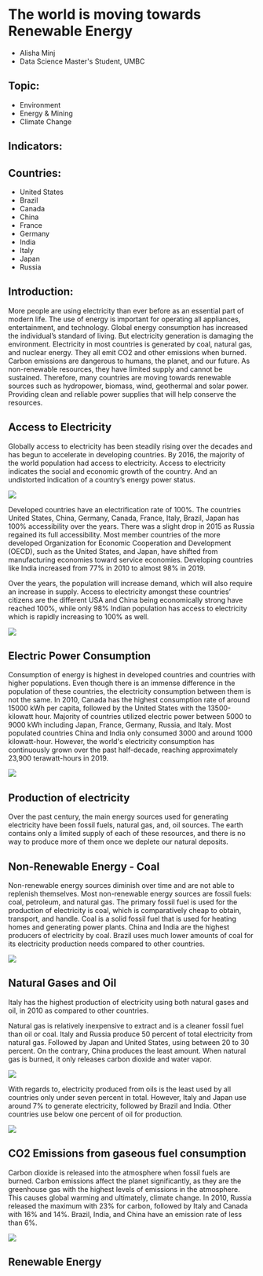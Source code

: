 # **The world is moving towards Renewable Energy**

- Alisha Minj
- Data Science Master's Student, UMBC

## Topic:

-	Environment
-	Energy & Mining
-	Climate Change

## Indicators:

## Countries:

-	United States 
- Brazil
-	Canada
-	China 
-	France
-	Germany
-	India
-	Italy
-	Japan
-	Russia

## Introduction:

More people are using electricity than ever before as an essential part of modern life. The use of energy is important for operating all appliances, entertainment, and technology. Global energy consumption has increased the individual’s standard of living. But electricity generation is damaging the environment. Electricity in most countries is generated by coal, natural gas, and nuclear energy. They all emit CO2 and other emissions when burned. Carbon emissions are dangerous to humans, the planet, and our future. As non-renewable resources, they have limited supply and cannot be sustained. Therefore, many countries are moving towards renewable sources such as hydropower, biomass, wind, geothermal and solar power. Providing clean and reliable power supplies that will help conserve the resources.

## Access to Electricity

Globally access to electricity has been steadily rising over the decades and has begun to accelerate in developing countries. By 2016, the majority of the world population had access to electricity. Access to electricity indicates the social and economic growth of the country. And an undistorted indication of a country’s energy power status.

![](Access_to_electricity_in_2016.png)

Developed countries have an electrification rate of 100%. The countries United States, China, Germany, Canada, France, Italy, Brazil, Japan has 100% accessibility over the years. There was a slight drop in 2015 as Russia regained its full accessibility. Most member countries of the more developed Organization for Economic Cooperation and Development (OECD), such as the United States, and Japan, have shifted from manufacturing economies toward service economies. Developing countries like India increased from 77% in 2010 to almost 98% in 2019.

Over the years, the population will increase demand, which will also require an increase in supply. Access to electricity amongst these countries’ citizens are the different USA and China being economically strong have reached 100%, while only 98% Indian population has access to electricity which is rapidly increasing to 100% as well.

![](Access_to_electricity_by_2019.png)

## Electric Power Consumption

Consumption of energy is highest in developed countries and countries with higher populations. Even though there is an immense difference in the population of these countries, the electricity consumption between them is not the same. In 2010, Canada has the highest consumption rate of around 15000 kWh per capita, followed by the United States with the 13500-kilowatt hour. Majority of countries utilized electric power between 5000 to 9000 kWh including Japan, France, Germany, Russia, and Italy. Most populated countries China and India only consumed 3000 and around 1000 kilowatt-hour. However, the world's electricity consumption has continuously grown over the past half-decade, reaching approximately 23,900 terawatt-hours in 2019.

![](Electricity_power_consumption_in_2010.png)

## Production of electricity

Over the past century, the main energy sources used for generating electricity have been fossil fuels, natural gas, and, oil sources. The earth contains only a limited supply of each of these resources, and there is no way to produce more of them once we deplete our natural deposits.
 
## Non-Renewable Energy - Coal

Non-renewable energy sources diminish over time and are not able to replenish themselves. Most non-renewable energy sources are fossil fuels: coal, petroleum, and natural gas. The primary fossil fuel is used for the production of electricity is coal, which is comparatively cheap to obtain, transport, and handle. Coal is a solid fossil fuel that is used for heating homes and generating power plants. China and India are the highest producers of electricity by coal. Brazil uses much lower amounts of coal for its electricity production needs compared to other countries.

![](Electricity_production_from_coal_sources_in_2010.png)

## Natural Gases and Oil

Italy has the highest production of electricity using both natural gases and oil, in 2010 as compared to other countries. 

Natural gas is relatively inexpensive to extract and is a cleaner fossil fuel than oil or coal. Italy and Russia produce 50 percent of total electricity from natural gas. Followed by Japan and United States, using between 20 to 30 percent. On the contrary, China produces the least amount. When natural gas is burned, it only releases carbon dioxide and water vapor.

![](Electricity_product_on_from_natural_gas_sources_in_2010.png)

With regards to, electricity produced from oils is the least used by all countries only under seven percent in total. However, Italy and Japan use around 7% to generate electricity, followed by Brazil and India. Other countries use below one percent of oil for production.

![](Electricity_production_from_oil_sources_in_2010.png)

## CO2 Emissions from gaseous fuel consumption

Carbon dioxide is released into the atmosphere when fossil fuels are burned. Carbon emissions affect the planet significantly, as they are the greenhouse gas with the highest levels of emissions in the atmosphere. This causes global warming and ultimately, climate change. In 2010, Russia released the maximum with 23% for carbon, followed by Italy and Canada with 16% and 14%. Brazil, India, and China have an emission rate of less than 6%.

![](CO2_emissions_from_gaseous_fuel_consumption_in_2010.png)

## Renewable Energy

